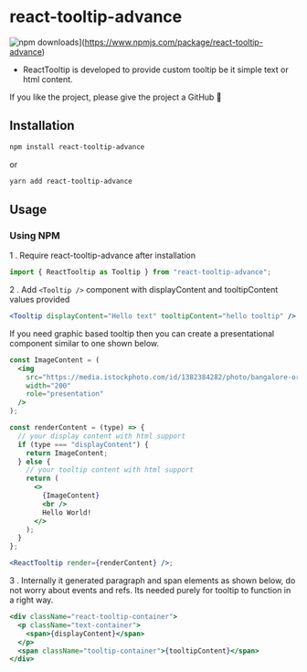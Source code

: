# react-tooltip-advance

[download-url]: https://www.npmjs.com/package/react-tooltip-advance

![npm downloads](https://img.shields.io/npm/dm/react-tooltip-advance.svg)](https://www.npmjs.com/package/react-tooltip-advance)

- ReactTooltip is developed to provide custom tooltip be it simple text or html content.

If you like the project, please give the project a GitHub 🌟

## Installation

```sh
npm install react-tooltip-advance
```

or

```sh
yarn add react-tooltip-advance
```

## Usage

### Using NPM

1 . Require react-tooltip-advance after installation

```js
import { ReactTooltip as Tooltip } from "react-tooltip-advance";
```

2 . Add `<Tooltip />` component with displayContent and tooltipContent values provided

```jsx
<Tooltip displayContent="Hello text" tooltipContent="hello tooltip" />
```

If you need graphic based tooltip then you can create a presentational component similar to one shown below.

```jsx
const ImageContent = (
  <img
    src="https://media.istockphoto.com/id/1382384282/photo/bangalore-or-bengaluru.jpg?s=612x612&w=0&k=20&c=6pxwL3JxNV2B_NZSLMZLhrSLqAbyCPlGuSZYKImpjKQ="
    width="200"
    role="presentation"
  />
);

const renderContent = (type) => {
  // your display content with html support
  if (type === "displayContent") {
    return ImageContent;
  } else {
    // your tooltip content with html support
    return (
      <>
        {ImageContent}
        <br />
        Hello World!
      </>
    );
  }
};

<ReactTooltip render={renderContent} />;
```

3 . Internally it generated paragraph and span elements as shown below, do not worry about events and refs. Its needed purely for tooltip to function in a right way.

```jsx
<div className="react-tooltip-container">
  <p className="text-container">
    <span>{displayContent}</span>
  </p>
  <span className="tooltip-container">{tooltipContent}</span>
</div>
```
